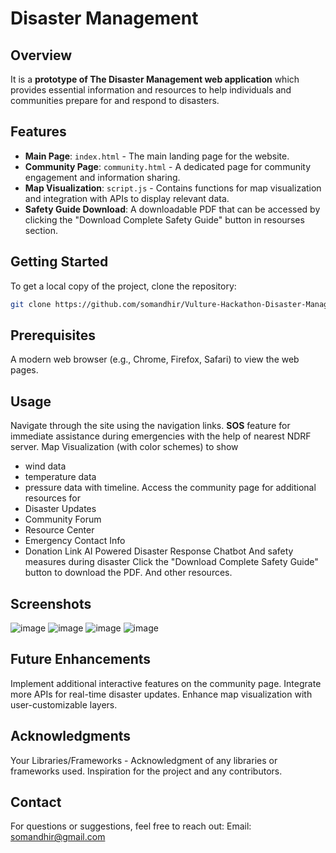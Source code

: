 # Disaster Management

## Overview
It is a **prototype of The Disaster Management web application** which provides essential information and resources to help individuals and communities prepare for and respond to disasters.

## Features
- **Main Page**: `index.html` - The main landing page for the website.
- **Community Page**: `community.html` - A dedicated page for community engagement and information sharing.
- **Map Visualization**: `script.js` - Contains functions for map visualization and integration with APIs to display relevant data.
- **Safety Guide Download**: A downloadable PDF that can be accessed by clicking the "Download Complete Safety Guide" button in resourses section.


## Getting Started
To get a local copy of the project, clone the repository:

```bash
git clone https://github.com/somandhir/Vulture-Hackathon-Disaster-Management-Project.git
```
## Prerequisites
A modern web browser (e.g., Chrome, Firefox, Safari) to view the web pages.

## Usage
Navigate through the site using the navigation links.
**SOS** feature for immediate assistance during emergencies with the help of nearest NDRF server.
Map Visualization (with color schemes) to show 
- wind data
- temperature data
- pressure data
with timeline.
Access the community page for additional resources for
- Disaster Updates
- Community Forum
- Resource Center
- Emergency Contact Info
- Donation Link
AI Powered Disaster Response Chatbot
And safety measures during disaster
Click the "Download Complete Safety Guide" button to download the PDF.
And other resources.
## Screenshots
![image](https://github.com/user-attachments/assets/89c13f75-c03a-446d-b09d-630fbc3d3877)
![image](https://github.com/user-attachments/assets/463a0b62-151f-4333-b829-0be118ed2375)
![image](https://github.com/user-attachments/assets/9ea23ec4-77ad-4148-82aa-ab2f79ab7e65)
![image](https://github.com/user-attachments/assets/59123cd8-2d0b-46d9-8716-4f58c7588c14)

## Future Enhancements
Implement additional interactive features on the community page.
Integrate more APIs for real-time disaster updates.
Enhance map visualization with user-customizable layers.
## Acknowledgments
Your Libraries/Frameworks - Acknowledgment of any libraries or frameworks used.
Inspiration for the project and any contributors.

## Contact
For questions or suggestions, feel free to reach out:
Email: somandhir@gmail.com

